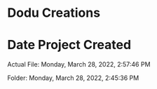 # Dodu Creations

# Date Project Created
Actual File: ‎Monday, ‎March ‎28, ‎2022, ‏‎2:57:46 PM

Folder: ‎Monday, ‎March ‎28, ‎2022, ‏‎2:45:36 PM
